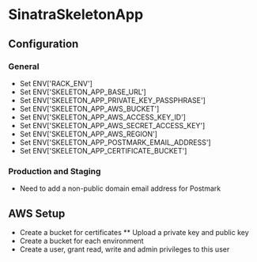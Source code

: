 # SinatraSkeletonApp

## Configuration

### General

* Set ENV['RACK_ENV']
* Set ENV['SKELETON_APP_BASE_URL']
* Set ENV['SKELETON_APP_PRIVATE_KEY_PASSPHRASE']
* Set ENV['SKELETON_APP_AWS_BUCKET']
* Set ENV['SKELETON_APP_AWS_ACCESS_KEY_ID']
* Set ENV['SKELETON_APP_AWS_SECRET_ACCESS_KEY']
* Set ENV['SKELETON_APP_AWS_REGION']
* Set ENV['SKELETON_APP_POSTMARK_EMAIL_ADDRESS']
* Set ENV['SKELETON_APP_CERTIFICATE_BUCKET']

### Production and Staging

* Need to add a non-public domain email address for Postmark


## AWS Setup

* Create a bucket for certificates
** Upload a private key and public key
* Create a bucket for each environment
* Create a user, grant read, write and admin privileges to this user
